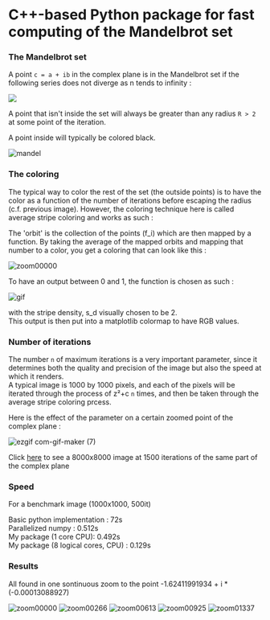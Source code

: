 # C++-based Python package for fast computing of the Mandelbrot set

### The Mandelbrot set

A point `c = a + ib` in the complex plane is in the Mandelbrot set if the following series does not diverge as n tends to infinity :

![](http://www.sciweavers.org/download/Tex2Img_1637406052.jpg)

A point that isn't inside the set will always be greater than any radius `R > 2` at some point of the iteration.

A point inside will typically be colored black.

![mandel](https://user-images.githubusercontent.com/60552083/142724263-a4d3a02d-4ae3-4775-b8f6-a85816103acd.png)


### The coloring

The typical way to color the rest of the set (the outside points) is to have the color as a function of the number of iterations before escaping the radius (c.f. previous image). 
However, the coloring technique here is called average stripe coloring and works as such :

The 'orbit' is the collection of the points (f_i) which are then mapped by a function. By taking the average of the mapped orbits and mapping that number to a color, you get a coloring that can look like this :

![zoom00000](https://user-images.githubusercontent.com/60552083/142724184-e7d7266a-09ac-4356-967b-30e451808ae2.jpeg)


To have an output between 0 and 1, the function is chosen as such :  

![gif](https://user-images.githubusercontent.com/60552083/142729011-5d14ad29-b610-4523-9eb9-3b7d93ef5b08.gif)  

with the stripe density, s_d visually chosen to be 2.   
This output is then put into a matplotlib colormap to have RGB values.


### Number of iterations

The number `n` of maximum iterations is a very important parameter, since it determines both the quality and precision of the image but also the speed at which it renders.  
A typical image is 1000 by 1000 pixels, and each of the pixels will be iterated through the process of z²+c `n` times, and then be taken through the average stripe coloring prcess.

Here is the effect of the parameter on a certain zoomed point of the complex plane :

![ezgif com-gif-maker (7)](https://user-images.githubusercontent.com/60552083/142724790-60e06e98-ce19-4f34-8813-45e6e55b57f2.gif)

Click [here](https://user-images.githubusercontent.com/60552083/142724864-6af6c98b-1e82-4703-807f-cbebb0f2969d.jpeg) to see a 8000x8000 image at 1500 iterations of the same part of the complex plane


### Speed
For a benchmark image (1000x1000, 500it)

Basic python implementation : 72s  
Parallelized numpy : 0.512s  
My package (1 core CPU): 0.492s  
My package (8 logical cores, CPU) : 0.129s  

### Results

All found in one sontinuous zoom to the point -1.62411991934 + i * (-0.00013088927)

![zoom00000](https://user-images.githubusercontent.com/60552083/142725446-b9f339e6-66f1-47b6-a9aa-d77af46fed24.jpeg)
![zoom00266](https://user-images.githubusercontent.com/60552083/142725462-61a7fdbe-9233-478f-9629-618bbf320a5b.jpeg)
![zoom00613](https://user-images.githubusercontent.com/60552083/142725481-075ea0f8-4bc4-43e3-8687-79d8da7e8d7a.jpeg)
![zoom00925](https://user-images.githubusercontent.com/60552083/142725498-6d25b859-e8a0-4be3-b3ba-5ea794e03aa6.jpeg)
![zoom01337](https://user-images.githubusercontent.com/60552083/142725519-6f07533f-d718-45a4-9d19-754d4d5b2ce3.jpeg)



